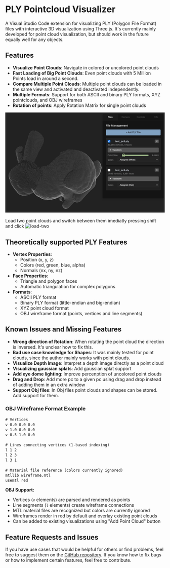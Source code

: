 # PLY Pointcloud Visualizer

A Visual Studio Code extension for visualizing PLY (Polygon File Format) files with interactive 3D visualization using Three.js. It's currently mainly developed for point cloud visualization, but should work in the future equally well for any objects.

## Features

- **Visualize Point Clouds**: Navigate in colored or uncolored point clouds 
- **Fast Loading of Big Point Clouds**: Even point clouds with 5 Million Points load in around a second.
- **Compare Multiple Point Clouds**: Multiple point clouds can be loaded in the same view and activated and deactivated independently.
- **Multiple Formats**: Support for both ASCII and binary PLY formats, XYZ pointclouds, and OBJ wireframes
- **Rotation of points**: Apply Rotation Matrix for single point clouds

![example-view](assets/example.png)

Load two point clouds and switch between them imediatly pressing shift and click
![load-two](https://github.com/kleinicke/ply-visualizer/releases/download/v0.0.14/load2.gif)

## Theoretically supported PLY Features

- **Vertex Properties**:
  - Position (x, y, z)
  - Colors (red, green, blue, alpha)
  - Normals (nx, ny, nz)
- **Face Properties**:
  - Triangle and polygon faces
  - Automatic triangulation for complex polygons
- **Formats**:
  - ASCII PLY format
  - Binary PLY format (little-endian and big-endian)
  - XYZ point cloud format
  - OBJ wireframe format (points, vertices and line segments)

## Known Issues and Missing Features
- **Wrong direction of Rotation**: When rotating the point cloud the direction is inversed. It's unclear how to fix this.
- **Bad use case knowledge for Shapes**: It was mainly tested for point clouds, since the author mainly works with point clouds.
- **Visualize Depth Image**: Interpret a depth image directly as a point cloud
- **Visualizing gaussian splats**: Add gaussian splat support
- **Add eye dome lighting**: Improve percenption of uncolored point clouds
- **Drag and Drop**: Add more pc to a given pc using drag and drop instead of adding them in an extra window
- **Support Obj files**: In Obj files point clouds and shapes can be stored. Add support for them.

### OBJ Wireframe Format Example
```
# Vertices
v 0.0 0.0 0.0
v 1.0 0.0 0.0
v 0.5 1.0 0.0

# Lines connecting vertices (1-based indexing)
l 1 2
l 2 3
l 3 1

# Material file reference (colors currently ignored)
mtllib wireframe.mtl
usemtl red
```

**OBJ Support:**
- Vertices (`v` elements) are parsed and rendered as points
- Line segments (`l` elements) create wireframe connections
- MTL material files are recognized but colors are currently ignored
- Wireframes render in red by default and overlay existing point clouds
- Can be added to existing visualizations using "Add Point Cloud" button

## Feature Requests and Issues

If you have use cases that would be helpful for others or find problems, feel free to suggest them on the [GitHub repository](https://github.com/kleinicke/ply-visualizer/issues). If you know how to fix bugs or how to implement certain features, feel free to contribute.



